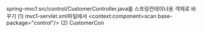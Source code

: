 
spring-mvc1
src/control/CustomerController.java를 스프링컨테이너용 객체로 바꾸기
(1) mvc1-servlet.xml파일에서 <context:component=scan base-package="control"/>
(2) CustomerCon
<!--stackedit_data:
eyJoaXN0b3J5IjpbLTMzMTYwNDI1M119
-->